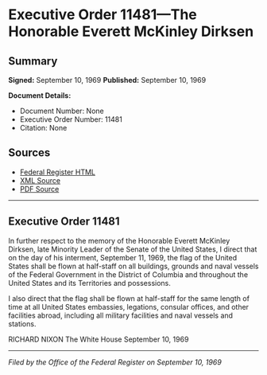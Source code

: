 # Executive Order 11481—The Honorable Everett McKinley Dirksen

## Summary

**Signed:** September 10, 1969
**Published:** September 10, 1969

**Document Details:**
- Document Number: None
- Executive Order Number: 11481
- Citation: None

## Sources
- [Federal Register HTML](https://www.presidency.ucsb.edu/documents/executive-order-11481-the-honorable-everett-mckinley-dirksen)
- [XML Source](None)
- [PDF Source](None)

---

## Executive Order 11481

In further respect to the memory of the Honorable Everett McKinley Dirksen, late Minority Leader of the Senate of the United States, I direct that on the day of his interment, September 11, 1969, the flag of the United States shall be flown at half-staff on all buildings, grounds and naval vessels of the Federal Government in the District of Columbia and throughout the United States and its Territories and possessions.

I also direct that the flag shall be flown at half-staff for the same length of time at all United States embassies, legations, consular offices, and other facilities abroad, including all military facilities and naval vessels and stations.

RICHARD NIXON
The White House
September 10, 1969

---

*Filed by the Office of the Federal Register on September 10, 1969*
